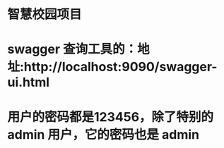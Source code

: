 # 智慧校园项目

# swagger 查询工具的：地址:http://localhost:9090/swagger-ui.html

# 用户的密码都是123456，除了特别的 admin 用户，它的密码也是 admin
